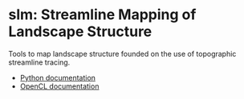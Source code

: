 # slm: Streamline Mapping of Landscape Structure  #

Tools to map landscape structure founded on the use of topographic streamline tracing.

   - [Python documentation](https://cstarknyc.github.io/slm)
   - [OpenCL documentation](https://cstarknyc.github.io/slm/base)

